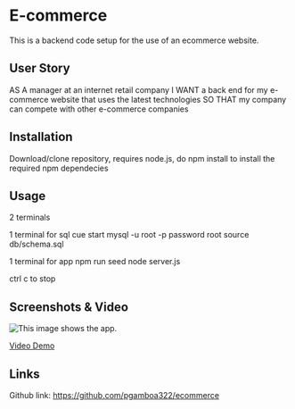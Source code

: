 # E-commerce

This is a backend code setup for the use of an ecommerce website. 

## User Story
AS A manager at an internet retail company
I WANT a back end for my e-commerce website that uses the latest technologies
SO THAT my company can compete with other e-commerce companies

## Installation
Download/clone repository, requires node.js, do npm install to install the required npm dependecies

## Usage 

2 terminals 

1 terminal for sql 
cue start mysql -u root -p
password root
 source db/schema.sql

1 terminal for app
npm run seed 
node server.js

ctrl c to stop

## Screenshots & Video

![This image shows the app.](./src/screenshot1.png)

[Video Demo](https://drive.google.com/file/d/1CDZHeYhRhyn2WzBBQu3RZ_BHpRsVurK8/view)

## Links

Github link: https://github.com/pgamboa322/ecommerce